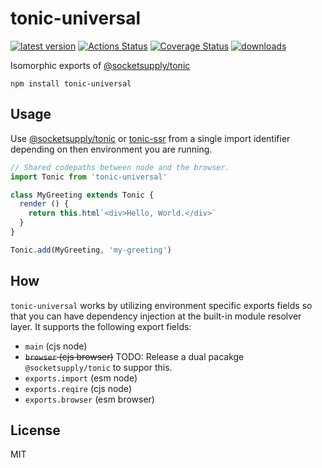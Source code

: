 # tonic-universal
[![latest version](https://img.shields.io/npm/v/tonic-universal.svg)](https://www.npmjs.com/package/tonic-universal)
[![Actions Status](https://github.com/bcomnes/tonic-universal/workflows/tests/badge.svg)](https://github.com/bcomnes/tonic-universal/actions)
[![Coverage Status](https://coveralls.io/repos/github/bcomnes/tonic-universal/badge.svg?branch=master)](https://coveralls.io/github/bcomnes/tonic-universal?branch=master)
[![downloads](https://img.shields.io/npm/dm/tonic-universal.svg)](https://npmtrends.com/tonic-universal)


Isomorphic exports of [@socketsupply/tonic][tonic]

```
npm install tonic-universal
```

## Usage

Use [@socketsupply/tonic][tonic] or [tonic-ssr][ssr] from a single import identifier depending on then environment you are running.

``` js
// Shared codepaths between node and the browser.
import Tonic from 'tonic-universal'

class MyGreeting extends Tonic {
  render () {
    return this.html`<div>Hello, World.</div>`
  }
}

Tonic.add(MyGreeting, 'my-greeting')
```

## How

`tonic-universal` works by utilizing environment specific exports fields so that you can have dependency injection at the built-in module resolver layer.
It supports the following export fields:

- `main` (cjs node)
- ~~`browser` (cjs browser)~~ TODO: Release a dual pacakge `@socketsupply/tonic` to suppor this.
- `exports.import` (esm node)
- `exports.reqire` (cjs node)
- `exports.browser` (esm browser)

## License

MIT

[tonic]: https://github.com/socketsupply/tonic
[ssr]: https://github.com/socketsupply/tonic-ssr
